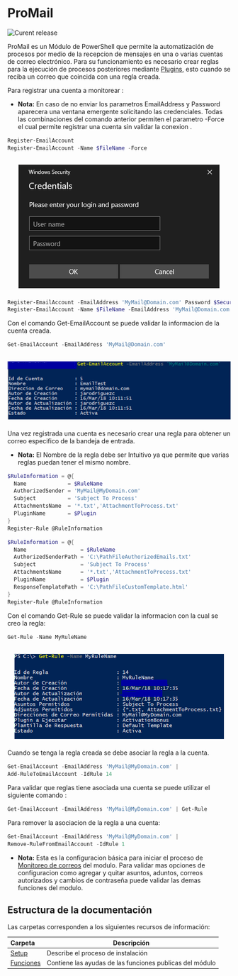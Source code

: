 # ProMail

![Curent release](https://img.shields.io/badge/Version-1.0.0.0-orange.svg)

ProMail es un Módulo de PowerShell que permite la automatización de procesos por medio de la recepcion de mensajes en una o varias cuentas de correo electrónico. Para su funcionamiento es necesario crear reglas para la ejecución de procesos posteriores mediante [Plugins](Setup/Plugin-Manager.md), esto cuando se reciba un correo que coincida con una regla creada.

Para registrar una cuenta a monitorear :
- **Nota:**
En caso de no enviar los parametros EmailAddress y Password aparecera una ventana emergente solicitando las credenciales.
Todas las combinaciones del comando anterior permiten el parametro -Force el cual permite registrar una cuenta sin validar la conexion .
```powershell
Register-EmailAccount
Register-EmailAccount -Name $FileName -Force
```
<h2 align="center"><img src="Setup/Credential Dialog.png" /></h2>

```powershell
Register-EmailAccount -EmailAddress 'MyMail@Domain.com' Password $SecureString -Force
Register-EmailAccount -Name $FileName -EmailAddress 'MyMail@Domain.com' -Password $SecureString -Force
```
Con el comando Get-EmailAccount se puede validar la informacion de la cuenta creada.
```powershell
Get-EmailAccount -EmailAddress 'MyMail@Domain.com'
```
<h2 align="center"><img src="Setup/Get Account.png" /></h2>

Una vez registrada una cuenta es necesario crear una regla para obtener un correo especifico de la bandeja de entrada.

- **Nota:**
El Nombre de la regla debe ser Intuitivo ya que permite que varias reglas puedan tener el mismo nombre.

```powershell
$RuleInformation = @{
  Name             = $RuleName 
  AuthorizedSender = 'MyMail@MyDomain.com'
  Subject          = 'Subject To Process' 
  AttachmentsName  = '*.txt','AttachmentToProcess.txt' 
  PluginName       = $Plugin
}
Register-Rule @RuleInformation
```
```powershell
$RuleInformation = @{
  Name                 = $RuleName 
  AuthorizedSenderPath = 'C:\PathFileAuthorizedEmails.txt'
  Subject              = 'Subject To Process' 
  AttachmentsName      = '*.txt','AttachmentToProcess.txt' 
  PluginName           = $Plugin
  ResponseTemplatePath = 'C:\PathFileCustomTemplate.html'
}
Register-Rule @RuleInformation
```
Con el comando Get-Rule se puede validar la informacion con la cual se creo la regla:

```powershell
Get-Rule -Name MyRuleName
```
<h2 align="center"><img src="Setup/Get RuleName.png" /> </h2>

Cuando se tenga la regla creada se debe asociar la regla a la cuenta.

```powershell
Get-EmailAccount -EmailAddress 'MyMail@MyDomain.com' | 
Add-RuleToEmailAccount -IdRule 14
```

Para validar que reglas tiene asociada una cuenta se puede utilizar el siguiente comando :
```powershell
Get-EmailAccount -EmailAddress 'MyMail@MyDomain.com' | Get-Rule
```
Para remover la asociacion de la regla a una cuenta:
```powershell
Get-EmailAccount -EmailAddress 'MyMail@MyDomain.com' | 
Remove-RuleFromEmailAccount -IdRule 1
```

- **Nota:**
Esta es la configuracion básica para iniciar el proceso de [Monitoreo de correos](Setup/Monitor-Emails.md) del modulo. Para validar mas opciones de configuracion como agregar y quitar asuntos, aduntos, correos autorizados y cambios de contraseña puede validar las demas funciones del modulo.

## Estructura de la documentación
Las carpetas corresponden a los siguientes recursos de información:

| Carpeta  | Descripción  |
|:---|---|
| [Setup](Setup)  | Describe el proceso de instalación|
| [Funciones](Functions)  | Contiene las ayudas de las funciones publicas del módulo|
